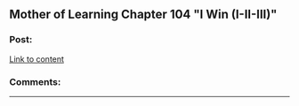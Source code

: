 ## Mother of Learning Chapter 104 "I Win (I-II-III)"

### Post:

[Link to content]()

### Comments:

---

